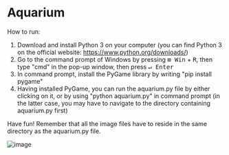 # Aquarium

How to run:
1. Download and install Python 3 on your computer (you can find Python 3 on the official website: https://www.python.org/downloads/)
2. Go to the command prompt of Windows by pressing <kbd>⊞ Win</kbd> + <kbd>R</kbd>, then type "cmd" in the pop-up window, then press <kbd>↵ Enter</kbd>
3. In command prompt, install the PyGame library by writing "pip install pygame"
4. Having installed PyGame, you can run the aquarium.py file by either clicking on it, or by using "python aquarium.py" in command prompt (in the latter case, you may have to navigate to the directory containing aquarium.py first)

Have fun! Remember that all the image files have to reside in the same directory as the aquarium.py file.


![image](https://github.com/user-attachments/assets/1600c823-9487-4f6b-94ea-f716d590a5c4)

